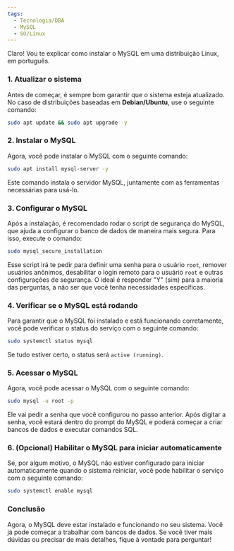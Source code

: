 ```yaml
---
tags:
  - Tecnologia/DBA
  - MySQL
  - SO/Linux
---
```

Claro! Vou te explicar como instalar o MySQL em uma distribuição Linux, em português.

### 1. **Atualizar o sistema**
Antes de começar, é sempre bom garantir que o sistema esteja atualizado. No caso de distribuições baseadas em **Debian/Ubuntu**, use o seguinte comando:

```bash
sudo apt update && sudo apt upgrade -y
```

### 2. **Instalar o MySQL**
Agora, você pode instalar o MySQL com o seguinte comando:

```bash
sudo apt install mysql-server -y
```

Este comando instala o servidor MySQL, juntamente com as ferramentas necessárias para usá-lo.

### 3. **Configurar o MySQL**
Após a instalação, é recomendado rodar o script de segurança do MySQL, que ajuda a configurar o banco de dados de maneira mais segura. Para isso, execute o comando:

```bash
sudo mysql_secure_installation
```

Esse script irá te pedir para definir uma senha para o usuário `root`, remover usuários anônimos, desabilitar o login remoto para o usuário `root` e outras configurações de segurança. O ideal é responder "Y" (sim) para a maioria das perguntas, a não ser que você tenha necessidades específicas.

### 4. **Verificar se o MySQL está rodando**
Para garantir que o MySQL foi instalado e está funcionando corretamente, você pode verificar o status do serviço com o seguinte comando:

```bash
sudo systemctl status mysql
```

Se tudo estiver certo, o status será `active (running)`.

### 5. **Acessar o MySQL**
Agora, você pode acessar o MySQL com o seguinte comando:

```bash
sudo mysql -u root -p
```

Ele vai pedir a senha que você configurou no passo anterior. Após digitar a senha, você estará dentro do prompt do MySQL e poderá começar a criar bancos de dados e executar comandos SQL.

### 6. **(Opcional) Habilitar o MySQL para iniciar automaticamente**
Se, por algum motivo, o MySQL não estiver configurado para iniciar automaticamente quando o sistema reiniciar, você pode habilitar o serviço com o seguinte comando:

```bash
sudo systemctl enable mysql
```

### Conclusão
Agora, o MySQL deve estar instalado e funcionando no seu sistema. Você já pode começar a trabalhar com bancos de dados. Se você tiver mais dúvidas ou precisar de mais detalhes, fique à vontade para perguntar!